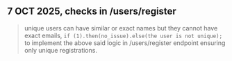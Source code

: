 ## 7 OCT 2025, checks in /users/register
> unique users can have similar or exact names but they cannot have exact emails, 
```if (1).then(no_issue).else(the user is not unique);```   
> to implement the above said logic in /users/register endpoint ensuring only unique registrations.